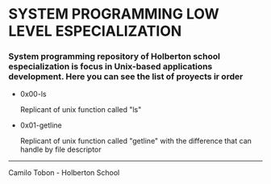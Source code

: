 <h1> SYSTEM PROGRAMMING LOW LEVEL ESPECIALIZATION </h1>
<h3>
    System programming repository of Holberton school especialization
    is focus in Unix-based applications development. Here you can see the list of proyects ir order
</h3>
<ul>
    <li>
        <p> 
            <bold> 0x00-ls </bold>
        </p>
        <p>
            Replicant of unix function called "ls"
        </p>
    </li>
    <li>
        <p> 
            <bold> 0x01-getline </bold>
        </p>
        <p>
            Replicant of unix function called "getline"
            with the difference that can handle by file descriptor
        </p>
    </li>
</ul>
<hr>
<p>Camilo Tobon - Holberton School</p>
